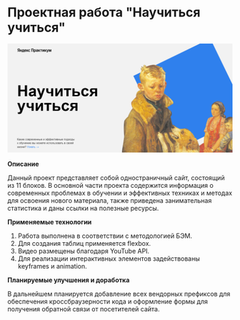 # Проектная работа "Научиться учиться"



![Скриншот шапки сайта](./images/Screenshot%20for%20readme/3234.png)



**Описание**

Данный проект представляет собой одностраничный сайт, состоящий из 11 блоков. В основной части проекта содержится информация о современных проблемах в обучении и эффективных техниках и методах для освоения нового материала, также приведена занимательная статистика и даны ссылки на полезные ресурсы. 


**Применяемые технологии**

1. Работа выполнена в соответствии с методологией БЭМ.
2. Для создания таблиц применяется flexbox.
3. Видео размещены благодаря YouTube API. 
4. Для реализации интерактивных элементов задействованы keyframes и animation.


**Планируемые улучшения и доработка**

В дальнейшем планируется добавление всех вендорных префиксов для обеспечения кроссбраузерности кода и оформление формы для получения обратной связи от посетителей сайта.